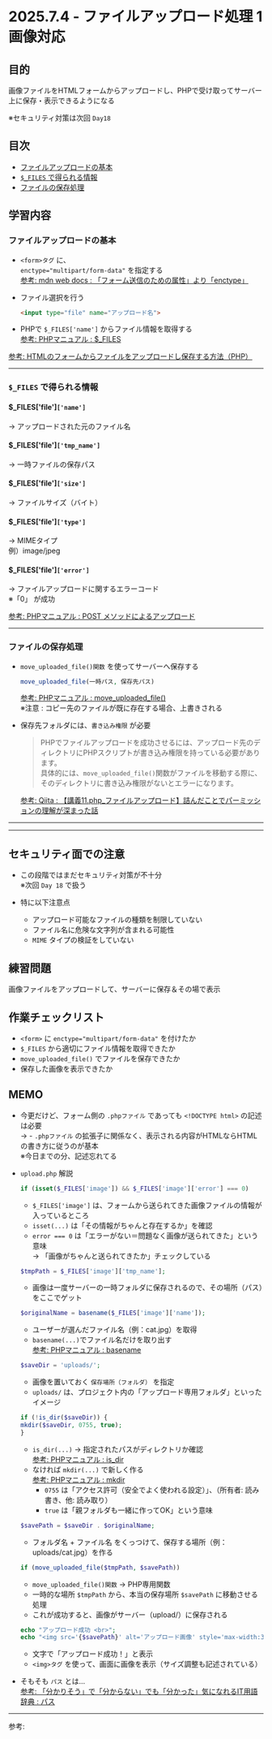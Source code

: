 # 2025.7.4 - ファイルアップロード処理 1 画像対応

## 目的

画像ファイルをHTMLフォームからアップロードし、PHPで受け取ってサーバー上に保存・表示できるようになる  

※セキュリティ対策は次回 `Day18`

## 目次

- [ファイルアップロードの基本](#1)
- [`$_FILES` で得られる情報](#2)
- [ファイルの保存処理](#3)

## 学習内容

<a id="1"></a>

### ファイルアップロードの基本

- `<form>タグ` に、  
    `enctype="multipart/form-data"` を指定する  
    [参考: mdn web docs : 「フォーム送信のための属性」より「enctype」](https://developer.mozilla.org/ja/docs/Web/HTML/Reference/Elements/form)  

- ファイル選択を行う  
    ```html
    <input type="file" name="アップロード名">
    ```

- PHPで `$_FILES['name']` からファイル情報を取得する  
    [参考: PHPマニュアル : $_FILES](https://www.php.net/manual/ja/reserved.variables.files.php)  

[参考: HTMLのフォームからファイルをアップロードし保存する方法（PHP）](https://www.otsuka-bs.co.jp/web-creation/blog/archive/20250109-01.html)  

---
<a id="2"></a>

### `$_FILES` で得られる情報

#### $_FILES['file']`['name']`  

→ アップロードされた元のファイル名

#### $_FILES['file']`['tmp_name']`  

→ 一時ファイルの保存パス

#### $_FILES['file']`['size']`  

→ ファイルサイズ（バイト）

#### $_FILES['file']`['type']`  

→ MIMEタイプ  
    例）image/jpeg

#### $_FILES['file']`['error']`  

→ ファイルアップロードに関するエラーコード  
    ※「0」 が成功

[参考: PHPマニュアル : POST メソッドによるアップロード](https://www.php.net/manual/ja/features.file-upload.post-method.php)  

---
<a id="3"></a>

### ファイルの保存処理

- `move_uploaded_file()関数` を使ってサーバーへ保存する  

    ```php
    move_uploaded_file(一時パス, 保存先パス)
    ```
    [参考: PHPマニュアル : move_uploaded_file()](https://www.php.net/manual/ja/function.move-uploaded-file.php)  
    ※注意 : コピー先のファイルが既に存在する場合、上書きされる  
- 保存先フォルダには、`書き込み権限` が必要  
    >PHPでファイルアップロードを成功させるには、アップロード先のディレクトリにPHPスクリプトが書き込み権限を持っている必要があります。  
    具体的には、`move_uploaded_file()`関数がファイルを移動する際に、そのディレクトリに書き込み権限がないとエラーになります。
    >
    [参考: Qiita : 【講義11.php_ファイルアップロード】詰んだことでパーミッションの理解が深まった話](https://qiita.com/broccolibroccolibroccoli/items/db3d5315729ced8837ce)  
---
---

## セキュリティ面での注意

- この段階ではまだセキュリティ対策が不十分  
    ※次回 `Day 18` で扱う  
- 特に以下注意点  

    - アップロード可能なファイルの種類を制限していない
    - ファイル名に危険な文字列が含まれる可能性
    - `MIME` タイプの検証をしていない


## 練習問題 

画像ファイルをアップロードして、サーバーに保存＆その場で表示

## 作業チェックリスト

- `<form>` に `enctype="multipart/form-data"` を付けたか
- `$_FILES` から適切にファイル情報を取得できたか
- `move_uploaded_file()` でファイルを保存できたか
- 保存した画像を表示できたか

## MEMO

- 今更だけど、フォーム側の `.phpファイル` であっても `<!DOCTYPE html>` の記述は必要  
    → - `.phpファイル` の拡張子に関係なく、表示される内容がHTMLならHTMLの書き方に従うのが基本  
    ※今日までの分、記述忘れてる  

- `upload.php` 解説  
    ```php
    if (isset($_FILES['image']) && $_FILES['image']['error'] === 0)
    ```
    - `$_FILES['image']` は、フォームから送られてきた画像ファイルの情報が入っているところ
    - `isset(...)` は「その情報がちゃんと存在するか」を確認
    - `error === 0` は「エラーがない＝問題なく画像が送られてきた」という意味  
    → 「画像がちゃんと送られてきたか」チェックしている  

    ```php
    $tmpPath = $_FILES['image']['tmp_name'];
    ```
    - 画像は一度サーバーの一時フォルダに保存されるので、その場所（パス）をここでゲット  

    ```php
    $originalName = basename($_FILES['image']['name']);
    ```
    - ユーザーが選んだファイル名（例：cat.jpg）を取得
    - `basename(...)`でファイル名だけを取り出す  
        [参考: PHPマニュアル : basename](https://www.php.net/manual/ja/function.basename.php)

    ```php
    $saveDir = 'uploads/';
    ```
    - 画像を置いておく `保存場所（フォルダ）` を指定
    - `uploads/` は、プロジェクト内の「アップロード専用フォルダ」といったイメージ  

    ```php
    if (!is_dir($saveDir)) {
    mkdir($saveDir, 0755, true);
    }
    ```
    - `is_dir(...)` → 指定されたパスがディレクトリか確認  
    [参考: PHPマニュアル : is_dir](https://www.php.net/manual/ja/function.is-dir.php)
    - なければ `mkdir(...)` で新しく作る  
    [参考: PHPマニュアル : mkdir](https://www.php.net/manual/ja/function.mkdir.php)
        - `0755` は「アクセス許可（安全でよく使われる設定）」、（所有者: 読み書き、他: 読み取り）
        - `true` は「親フォルダも一緒に作ってOK」という意味  

    ```php
    $savePath = $saveDir . $originalName;
    ```
    - フォルダ名 + ファイル名 をくっつけて、保存する場所（例：uploads/cat.jpg）を作る  

    ```php
    if (move_uploaded_file($tmpPath, $savePath))
    ```
    - `move_uploaded_file()関数` → PHP専用関数
    - 一時的な場所 `$tmpPath` から、本当の保存場所 `$savePath` に移動させる処理
    - これが成功すると、画像がサーバー（upload/）に保存される  

    ```php
    echo "アップロード成功 <br>";
    echo "<img src='{$savePath}' alt='アップロード画像' style='max-width:300px;'>";
    ```
    - 文字で「アップロード成功！」と表示
    - `<img>タグ` を使って、画面に画像を表示（サイズ調整も記述されている）

- そもそも `パス` とは…  
[参考: 「分かりそう」で「分からない」でも「分かった」気になれるIT用語辞典 : パス](https://wa3.i-3-i.info/word1166.html)

---

参考: []()
